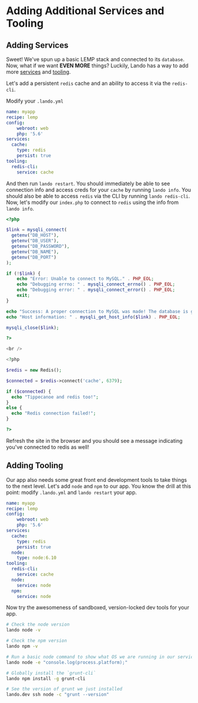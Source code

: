 Adding Additional Services and Tooling
======================================

Adding Services
---------------

Sweet! We've spun up a basic LEMP stack and connected to its `database`. Now, what if we want **EVEN MORE** things? Luckily, Lando has a way to add more [services](./../config/services.md) and [tooling](./../config/tooling.md).

Let's add a persistent `redis` cache and an ability to access it via the `redis-cli`.

Modify your `.lando.yml`

```yml
name: myapp
recipe: lemp
config:
    webroot: web
    php: '5.6'
services:
  cache:
    type: redis
    persist: true
tooling:
  redis-cli:
    service: cache
```

And then run `lando restart`. You should immediately be able to see connection info and access creds for your `cache` by running `lando info`. You should also be able to access `redis` via the CLI by running `lando redis-cli`. Now, let's modify our `index.php` to connect to `redis` using the info from `lando info`.

```php
<?php

$link = mysqli_connect(
  getenv("DB_HOST"),
  getenv("DB_USER"),
  getenv("DB_PASSWORD"),
  getenv("DB_NAME"),
  getenv("DB_PORT")
);

if (!$link) {
    echo "Error: Unable to connect to MySQL." . PHP_EOL;
    echo "Debugging errno: " . mysqli_connect_errno() . PHP_EOL;
    echo "Debugging error: " . mysqli_connect_error() . PHP_EOL;
    exit;
}

echo "Success: A proper connection to MySQL was made! The database is great." . PHP_EOL;
echo "Host information: " . mysqli_get_host_info($link) . PHP_EOL;

mysqli_close($link);

?>

<br />

<?php

$redis = new Redis();

$connected = $redis->connect('cache', 6379);

if ($connected) {
  echo "Tippecanoe and redis too!";
}
else {
  echo "Redis connection failed!";
}

?>
```

Refresh the site in the browser and you should see a message indicating you've connected to redis as well!

Adding Tooling
--------------

Our app also needs some great front end development tools to take things to the next level. Let's add `node` and `npm` to our app. You know the drill at this point: modify `.lando.yml` and `lando restart` your app.

```yml
name: myapp
recipe: lemp
config:
    webroot: web
    php: '5.6'
services:
  cache:
    type: redis
    persist: true
  node:
    type: node:6.10
tooling:
  redis-cli:
    service: cache
  node:
    service: node
  npm:
    service: node
```

Now try the awesomeness of sandboxed, version-locked dev tools for your app.

```bash
# Check the node version
lando node -v

# Check the npm version
lando npm -v

# Run a basic node command to show what OS we are running in our service
lando node -e "console.log(process.platform);"

# Globally install the `grunt-cli`
lando npm install -g grunt-cli

# See the version of grunt we just installed
lando.dev ssh node -c "grunt --version"
```
